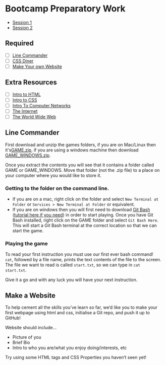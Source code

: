 # Bootcamp Preparatory Work

- [Session 1](https://youtu.be/3LiTM3hKM0I)
- [Session 2](https://youtu.be/--bdytovKns)

## Required

- [ ] [Line Commander](#Line%20Commander)
- [ ] [CSS Diner](http://flukeout.github.io/)
- [ ] [Make Your own Website](#Make%20A%20Website)

## Extra Resources

- [ ] [Intro to HTML](https://www.codecademy.com/learn/learn-html)
- [ ] [Intro to CSS](https://www.codecademy.com/learn/learn-css)
- [ ] [Intro To Computer Networks](https://youtu.be/3QhU9jd03a0)
- [ ] [The Internet](https://youtu.be/AEaKrq3SpW8)
- [ ] [The World Wide Web](https://youtu.be/guvsH5OFizE)

## Line Commander

First download and unzip the games folders, if you are on Mac/Linux then it's[GAME.zip](https://github.com/SchoolOfCode/bootcamp-homework/raw/master/assets/GAME.zip), if you are using a windows machine then download [GAME_WINDOWS.zip](https://github.com/SchoolOfCode/bootcamp-homework/raw/master/assets/GAME_WINDOWS.zip).

Once you extract the contents you will see that it contains a folder called GAME or GAME_WINDOWS. Move that folder (not the .zip file) to a place on your computer where you would like to store it.

### Getting to the folder on the command line.

- If you are on a mac, right click on the folder and select `New Terminal at Folder` or `Services > New Terminal at Folder` or equivalent.
- If you are on windows then you will first need to download [Git Bash](https://git-scm.com/downloads) ([tutorial here if you need](https://www.youtube.com/watch?v=nbFwejIsHlY)) in order to start playing. Once you have Git Bash installed, right click on the GAME folder and select `Git Bash Here`. This will start a Git Bash terminal at the correct location so that we can start the game.

### Playing the game

To read your first instruction you must use our first ever bash command! `cat`, followed by a file name, prints the text contents of the file to the screen. The file we want to read is called `start.txt`, so we can type in `cat start.txt`.

Give it a go and with any luck you will have your next instruction.

## Make a Website

To help cement all the skills you’ve learn so far, we’d like you to make your first webpage using html and css, initialise a Git repo, and push it up to GitHub!

Website should include…

- Picture of you
- Brief Bio
- Intro to who you are/what you enjoy doing/interests, etc

Try using some HTML tags and CSS Properties you haven’t seen yet!
